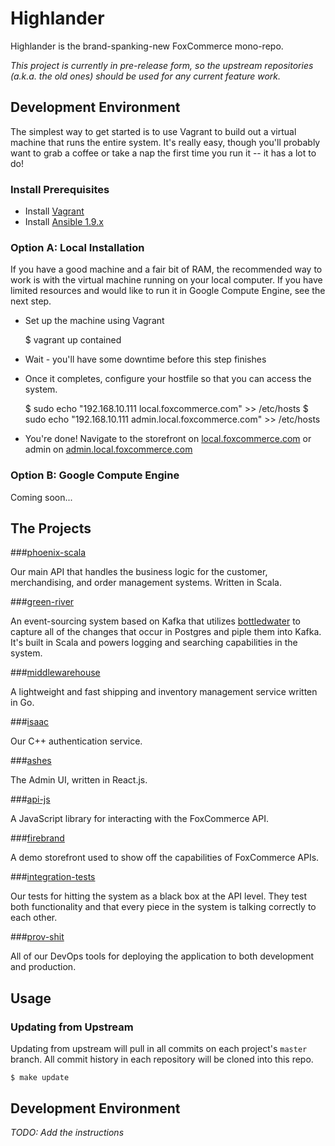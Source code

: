 # Highlander

Highlander is the brand-spanking-new FoxCommerce mono-repo.

_This project is currently in pre-release form, so the upstream repositories
(a.k.a. the old ones) should be used for any current feature work._

## Development Environment

The simplest way to get started is to use Vagrant to build out a virtual 
machine that runs the entire system. It's really easy, though you'll
probably want to grab a coffee or take a nap the first time you run it -- it
has a lot to do!

### Install Prerequisites

- Install [Vagrant](https://www.vagrantup.com)
- Install [Ansible 1.9.x](http://docs.ansible.com/ansible/intro_installation.html#installation)

### Option A: Local Installation

If you have a good machine and a fair bit of RAM, the recommended way to work
is with the virtual machine running on your local computer. If you have limited
resources and would like to run it in Google Compute Engine, see the next step.

- Set up the machine using Vagrant

    $ vagrant up contained

- Wait - you'll have some downtime before this step finishes
- Once it completes, configure your hostfile so that you can access the system.

    $ sudo echo "192.168.10.111 local.foxcommerce.com" >> /etc/hosts
    $ sudo echo "192.168.10.111 admin.local.foxcommerce.com" >> /etc/hosts

- You're done! Navigate to the storefront on 
  [local.foxcommerce.com](http://local.foxcommerce.com) or admin on 
  [admin.local.foxcommerce.com](http://admin.local.foxcommerce.com)

### Option B: Google Compute Engine

Coming soon...

## The Projects

###[phoenix-scala](https://github.com/FoxComm/phoenix-scala)

Our main API that handles the business logic for the customer, merchandising,
and order management systems. Written in Scala.

###[green-river](https://github.com/FoxComm/green-river)

An event-sourcing system based on Kafka that utilizes
[bottledwater](https://github.com/confluentinc/bottledwater-pg) to capture all
of the changes that occur in Postgres and piple them into Kafka. It's built in
Scala and powers logging and searching capabilities in the system.

###[middlewarehouse](https://github.com/FoxComm/middlewarehouse)

A lightweight and fast shipping and inventory management service written in Go.

###[isaac](https://github.com/FoxComm/isaac)

Our C++ authentication service.

###[ashes](http://github.com/FoxComm/ashes)

The Admin UI, written in React.js.

###[api-js](https://github.com/FoxComm/api-js)

A JavaScript library for interacting with the FoxCommerce API.

###[firebrand](https://github.com/FoxComm/firebrand)

A demo storefront used to show off the capabilities of FoxCommerce APIs.

###[integration-tests](https://github.com/FoxComm/integration-tests)

Our tests for hitting the system as a black box at the API level. They test
both functionality and that every piece in the system is talking correctly to
each other.

###[prov-shit](https://github.com/FoxComm/prov-shit)

All of our DevOps tools for deploying the application to both development and
production.

## Usage

### Updating from Upstream

Updating from upstream will pull in all commits on each project's `master`
branch. All commit history in each repository will be cloned into this repo.

```
$ make update
```

## Development Environment

_TODO: Add the instructions_
